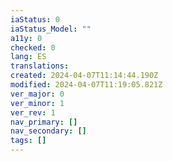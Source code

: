 ```yaml
---
iaStatus: 0
iaStatus_Model: ""
a11y: 0
checked: 0
lang: ES
translations: 
created: 2024-04-07T11:14:44.190Z
modified: 2024-04-07T11:19:05.821Z
ver_major: 0
ver_minor: 1
ver_rev: 1
nav_primary: []
nav_secondary: []
tags: []
---
```

